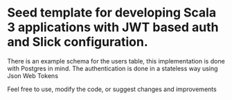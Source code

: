# Seed template for developing Scala 3 applications with JWT based auth and Slick configuration.

There is an example schema for the users table, this implementation is done with Postgres in mind.
The authentication is done in a stateless way using Json Web Tokens

Feel free to use, modify the code, or suggest changes and improvements
